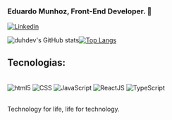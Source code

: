 ### Eduardo Munhoz, Front-End Developer. 👋

[![Linkedin](https://img.shields.io/badge/LinkedIn-0077B5?style=for-the-badge&logo=linkedin&logoColor=white)](https://www.linkedin.com/in/eduardo-munhoz-teixeira-2918ab234/)


![duhdev's GitHub stats](https://github-readme-stats.vercel.app/api?username=duhdev&show_icons=true&theme=radical)[![Top Langs](https://github-readme-stats.vercel.app/api/top-langs/?username=duhdev&layout=compact)](https://github.com/anuraghazra/github-readme-stats)
## Tecnologias:

<div style="display: ineline_block"><br/>
  <img align="center" alt="html5" src="https://img.shields.io/badge/HTML-239120?style=for-the-badge&logo=html5&logoColor=white" />
  <img align="center" alt="CSS" src="https://img.shields.io/badge/CSS-239120?&style=for-the-badge&logo=css3&logoColor=white" />
  <img align="center" alt="JavaScript" src="https://img.shields.io/badge/JavaScript-F7DF1E?style=for-the-badge&logo=javascript&logoColor=black" />
  <img align="center" alt="ReactJS" src="https://img.shields.io/badge/React-20232A?style=for-the-badge&logo=react&logoColor=61DAFB" />
  <img align="center" alt="TypeScript" src="https://img.shields.io/badge/TypeScript-007ACC?style=for-the-badge&logo=typescript&logoColor=white" />
</div><br/>

Technology for life, life for technology.
